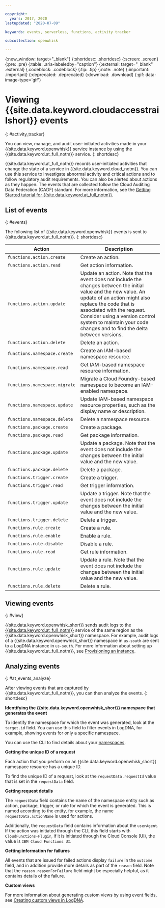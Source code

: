 ```yaml
---

copyright:
  years: 2017, 2020
lastupdated: "2020-07-09"

keywords: events, serverless, functions, activity tracker

subcollection: openwhisk

---
```


{:new_window: target="_blank"}
{:shortdesc: .shortdesc}
{:screen: .screen}
{:pre: .pre}
{:table: .aria-labeledby="caption"}
{:external: target="_blank" .external}
{:codeblock: .codeblock}
{:tip: .tip}
{:note: .note}
{:important: .important}
{:deprecated: .deprecated}
{:download: .download}
{:gif: data-image-type='gif'}

# Viewing {{site.data.keyword.cloudaccesstrailshort}} events
{: #activity_tracker}

You can view, manage, and audit user-initiated activities made in your {{site.data.keyword.openwhisk}} service instance by using the {{site.data.keyword.at_full_notm}} service.
{: shortdesc}

{{site.data.keyword.at_full_notm}} records user-initiated activities that change the state of a service in {{site.data.keyword.cloud_notm}}. You can use this service to investigate abnormal activity and critical actions and to follow regulatory audit requirements. You can also be alerted about actions as they happen. The events that are collected follow the Cloud Auditing Data Federation (CADF) standard. For more information, see the [Getting Started tutorial for {{site.data.keyword.at_full_notm}}](/docs/Activity-Tracker-with-LogDNA?topic=Activity-Tracker-with-LogDNA-getting-started).


## List of events
{: #events}

The following list of {{site.data.keyword.openwhisk}} events is sent to {{site.data.keyword.at_full_notm}}.
{: shortdesc}

<table>
  	<col style="width:40%">
	<col style="width:60%">
  <thead>
    <tr>
      <th>Action</th>
      <th>Description</th>
    </tr>
  </thead>
  <tbody>
    <tr>
      <td><code>functions.action.create</code></td>
            <td>Create an action.</td>
    </tr>
        <tr>
      <td><code>functions.action.read</code></td>
            <td>Get action information.</td>
    </tr>
	  <tr>
      <td><code>functions.action.update</code></td>
            <td>Update an action. Note that the event does not include the changes between the initial value and the new value. An update of an action might also replace the code that is associated with the request. Consider using a version control system to maintain your code changes and to find the delta between versions.</td>
    </tr>
        <tr>
      <td><code>functions.action.delete</code></td>
            <td>Delete an action.</td>
    </tr>
    <tr>
      <td><code>functions.namespace.create</code></td>
      <td>Create an IAM-based namespace resource.</td>
    </tr>
<tr>
      <td><code>functions.namespace.read</code></td>
      <td>Get IAM-based namespace resource information.</td>
    </tr>
    <tr>
      <td><code>functions.namespace.migrate</code></td>
      <td>Migrate a Cloud Foundry-based namespace to become an IAM-enabled namespace.</td>
    </tr>
<tr>
      <td><code>functions.namespace.update</code></td>
      <td>Update IAM-based namespace resource properties, such as the display name or description.</td>
    </tr>
    <tr>
      <td><code>functions.namespace.delete</code></td>
      <td>Delete a namespace resource.</td>
    </tr>
        <tr>
      <td><code>functions.package.create</code></td>
            <td>Create a package.</td>
    </tr>
        <tr>
      <td><code>functions.package.read</code></td>
            <td>Get package information.</td>
    </tr>
<tr>
      <td><code>functions.package.update</code></td>
            <td>Update a package. Note that the event does not include the changes between the initial value and the new value.</td>
    </tr>
            <tr>
      <td><code>functions.package.delete</code></td>
            <td>Delete a package.</td>
    </tr>
            <tr>
      <td><code>functions.trigger.create</code></td>
            <td>Create a trigger.</td>
    </tr>
            <tr>
      <td><code>functions.trigger.read</code></td>
            <td>Get trigger information.</td>
    </tr>            
<tr>
      <td><code>functions.trigger.update</code></td>
            <td>Update a trigger. Note that the event does not include the changes between the initial value and the new value.</td>
    </tr>
                <tr>
      <td><code>functions.trigger.delete</code></td>
            <td>Delete a trigger.</td>
    </tr>
                <tr>
      <td><code>functions.rule.create</code></td>
            <td>Create a rule.</td>
    </tr>
<tr>
      <td><code>functions.rule.enable</code></td>
            <td>Enable a rule.</td>
    </tr>
<tr>
      <td><code>functions.rule.disable</code></td>
            <td>Disable a rule.</td>
    </tr>
     <tr>
      <td><code>functions.rule.read</code></td>
            <td>Get rule information.</td>
    </tr>
	   <tr>
      <td><code>functions.rule.update</code></td>
            <td>Update a rule. Note that the event does not include the changes between the initial value and the new value.</td>
    </tr>
<tr>
      <td><code>functions.rule.delete</code></td>
            <td>Delete a rule.</td>
    </tr>
  </tbody>
</table>


## Viewing events
{: #view}

{{site.data.keyword.openwhisk_short}} sends audit logs to the [{{site.data.keyword.at_full_notm}}](/docs/Activity-Tracker-with-LogDNA?topic=Activity-Tracker-with-LogDNA-getting-started) service of the same region as the {{site.data.keyword.openwhisk_short}} namespace. For example, audit logs of a {{site.data.keyword.openwhisk_short}} namespace in `us-south` are sent to a LogDNA instance in `us-south`. For more information about setting up {{site.data.keyword.at_full_notm}}, see [Provisioning an instance](/docs/Activity-Tracker-with-LogDNA?topic=Activity-Tracker-with-LogDNA-provision).

## Analyzing events
{: #at_events_analyze}

After viewing events that are captured by {{site.data.keyword.at_full_notm}}, you can then analyze the events.
{: shortdesc}

**Identifying the {{site.data.keyword.openwhisk_short}} namespace that generates the event**

To identify the namespace for which the event was generated, look at the `target.id` field. You can use this field to filter events in LogDNA, for example, showing events for only a specific namespace. 

You can use the CLI to find details about your [namespaces](/docs/openwhisk?topic=openwhisk-namespaces#how-do-i-see-a-list-of-my-cloud-functions-namespaces-).

**Getting the unique ID of a request**

Each action that you perform on an {{site.data.keyword.openwhisk_short}} namespace resource has a unique ID.

To find the unique ID of a request, look at the `requestData.requestId` value that is set in the `requestData` field.

**Getting request details**

The `requestData` field contains the name of the namespace entity such as action, package, trigger, or rule for which the event is generated. This is named according to the entity, for example, the name `requestData.actionName` is used for actions. 

Additionally, the `requestData` field contains information about the `userAgent`. If the action was initiated through the CLI, this field starts with `CloudFunctions-Plugin`, if it is initiated through the Cloud Console (UI), the value is `IBM Cloud Functions UI`.   

**Getting information for failures**

All events that are issued for failed actions display `failure` in the `outcome` field, and in addition provide more details as part of the `reason` field. Note that the `reason.reasonForFailure` field might be especially helpful, as it contains details of the failure. 

**Custom views**

For more information about generating custom views by using event fields, see [Creating custom views in LogDNA](/docs/Activity-Tracker-with-LogDNA?topic=Activity-Tracker-with-LogDNA-views).
